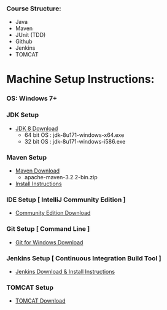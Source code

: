 ### Course Structure:
- Java
- Maven
- JUnit (TDD)
- Github
- Jenkins
- TOMCAT

# Machine Setup Instructions:

### OS: Windows 7+
### JDK Setup
- [JDK 8 Download](http://www.oracle.com/technetwork/pt/java/javase/downloads/jdk8-downloads-2133151.html?printOnly=1)
    - 64 bit OS : jdk-8u171-windows-x64.exe
    - 32 bit OS : jdk-8u171-windows-i586.exe

### Maven Setup
- [Maven Download](http://apache.mirrors.pair.com/maven/binaries/)
    - apache-maven-3.2.2-bin.zip 
- [Install Instructions](https://maven.apache.org/install.html)

### IDE Setup [ IntelliJ Community Edition ]
- [Community Edition Download](https://www.jetbrains.com/idea/download/#section=windows)

### Git Setup [ Command Line ]
- [Git for Windows Download](https://git-scm.com/download/win)

### Jenkins Setup [ Continuous Integration Build Tool ]
- [Jenkins Download & Install Instructions](https://jenkins.io/doc/pipeline/tour/getting-started/)

### TOMCAT Setup
- [TOMCAT Download](https://tomcat.apache.org/download-80.cgi)












